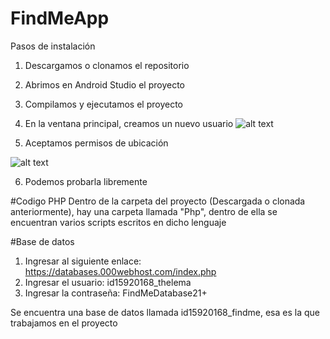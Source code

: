 # FindMeApp

Pasos de instalación

1. Descargamos o clonamos el repositorio
2. Abrimos en Android Studio el proyecto
3. Compilamos y ejecutamos el proyecto
4. En la ventana principal, creamos un nuevo usuario
![alt text](https://lh4.googleusercontent.com/dnBskrH7bWmyR8k7OvtQQBu574vqSvDenAtIWIsF-gsbhMwXjYAk67hgFFmvNZP5_gRyzMtzgApxBHRouUdS=w5240-h2204-rw)

5. Aceptamos permisos de ubicación

![alt text](https://lh3.googleusercontent.com/fife/ABSRlIoojbWeDO4YpSl-lp_m7C79Eg9HxdgWd24WtU2BVnwgubnsqyLRspavUBhm0jAj603iTh2fnKPKA0MAGVhpKpPtXPSjRyEk0WB7IDPvS9r0ScrPxvGvx6Z86Hr9GG3Zor6nTtB6L4CRuJ7N5nI8a7PFVRAeqzYouAvqd7m1z1oj8yvq3L9VxGDbkQkQBYc4MdmgRG_OFFiYqKjkNbN0SJBQn_R2xoRDz4tr-Ea953QWDKjCr9cJRJnIU-MNCQSh5qzROjZ9RsWJi--svNzW3VZR6pdx1FBAdzU2SaoBlQh_WnCIc7tX9vdJ0YuhW1hVcY3TH6d_Erhb5JEjdLtP88O07BUB89-YXJ1NjmU04g87_vE47DZQpGrOYigeNsSjk2HLKgMswISd01hAvBt-B2Yh8iy_0JdRPpU5FKCE70ZCLsnX2aX2cPcVbGbyGXRBfYcuYm9xfli19KNbDkKAOnRtq7Uec-0W8Y4ehp01uXWbLlWCKCWAzqfzYHOfvJmXyuUOq6zYSuObyXU_1Ltp5gYw2GOSOYev6G0bJG_q5UI0T5kE4hlU531LINI_F6vLuzCP_M7TYc1MCMeOe-Tythw4SdRrfFEBDm2hbbERfhOdlm3qdKGcOkBKIjNfwuZ69PBdxuIdqXCeul5Lbt2y52dekIUOTKJaQ0rLfAvDBezFlhwN6gtHWSE0jsPmjMUU41apIF4B9IhkXyyz4VKvHNaBfntI1roQlg=w1920-h969-ft)

6. Podemos probarla libremente


#Codigo PHP
Dentro de la carpeta del proyecto (Descargada o clonada anteriormente), hay una carpeta llamada "Php", dentro de ella se encuentran varios scripts escritos en dicho lenguaje


#Base de datos

1. Ingresar al siguiente enlace: https://databases.000webhost.com/index.php
2. Ingresar el usuario: id15920168_thelema
3. Ingresar la contraseña: FindMeDatabase21+

Se encuentra una base de datos llamada id15920168_findme, esa es la que trabajamos en el proyecto
